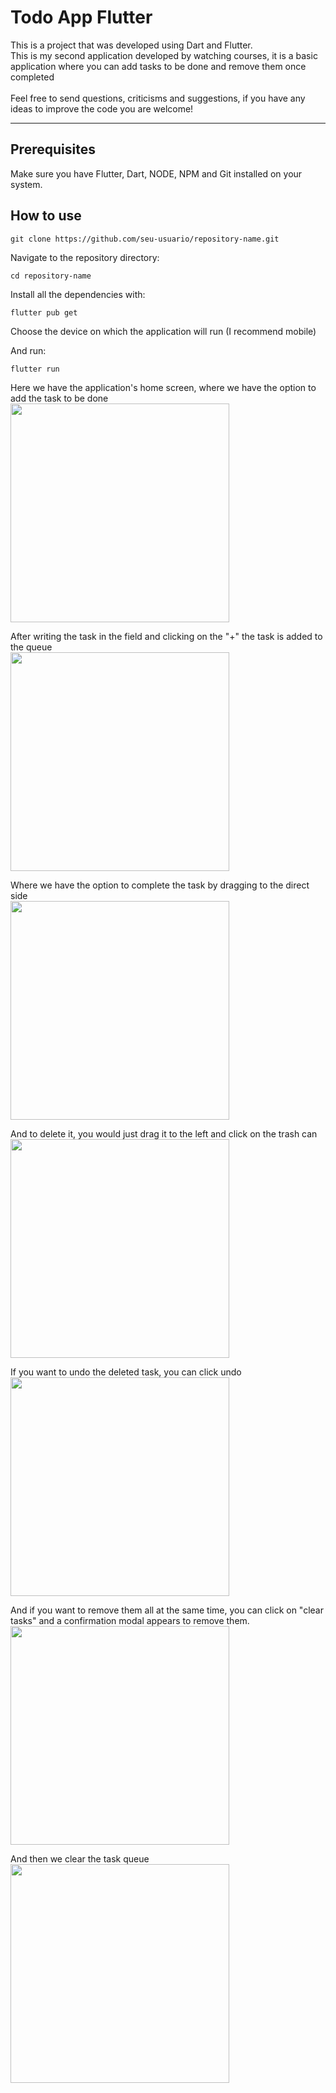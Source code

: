 # Todo App Flutter

<p>
This is a project that was developed using Dart and Flutter. 
<br>
This is my second application developed by watching courses, it is a basic application where you can add tasks to be done and remove them once completed
<br>
<br>
Feel free to send questions, criticisms and suggestions, if you have any ideas to improve the code you are welcome!
</p>

---

## Prerequisites
<p>
Make sure you have Flutter, Dart, NODE, NPM and Git installed on your system.
</p>

## How to use

```
git clone https://github.com/seu-usuario/repository-name.git
```

<p>
Navigate to the repository directory:
</p>

```
cd repository-name
```

<p>
Install all the dependencies with:
</p>

```
flutter pub get
```

<p>
Choose the device on which the application will run (I recommend mobile)
</p>

<p>
And run:
</p>

```
flutter run
```

Here we have the application's home screen, where we have the option to add the task to be done  
<img src="https://github.com/brunoalksouza/todo_app_flutter/assets/80255960/3b7a3c2b-6adc-4f0b-b52e-f97611e4a295" width="350">

After writing the task in the field and clicking on the "+" the task is added to the queue  
<img src="https://github.com/brunoalksouza/todo_app_flutter/assets/80255960/df77f51a-438e-49b0-8086-58fa58e5dbb2" width="350">

Where we have the option to complete the task by dragging to the direct side  
<img src="https://github.com/brunoalksouza/todo_app_flutter/assets/80255960/cc63bc89-7c7e-4100-b31d-ce9d7adc57ad" width="350">

And to delete it, you would just drag it to the left and click on the trash can  
<img src="https://github.com/brunoalksouza/todo_app_flutter/assets/80255960/012935a0-0d55-42dd-9c94-363ccc54106f" width="350">

If you want to undo the deleted task, you can click undo  
<img src="https://github.com/brunoalksouza/todo_app_flutter/assets/80255960/0b2a9223-49b5-4b4f-b9cb-167055e20f28" width="350">

And if you want to remove them all at the same time, you can click on "clear tasks" and a confirmation modal appears to remove them.  
<img src="https://github.com/brunoalksouza/todo_app_flutter/assets/80255960/87811add-a5f9-4db6-96a4-3faf3b531b6f" width="350">

And then we clear the task queue  
<img src="https://github.com/brunoalksouza/todo_app_flutter/assets/80255960/d3b1c1f8-8c69-4750-9ea6-085e5a99cd35" width="350">


